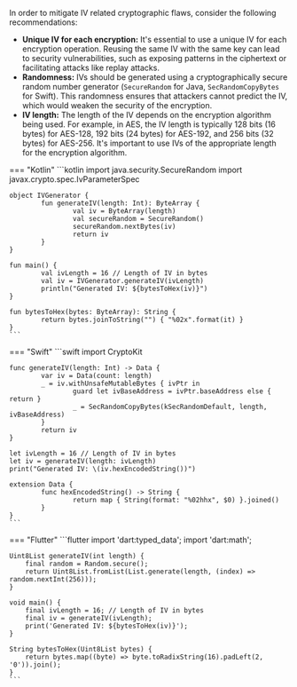 In order to mitigate IV related cryptographic flaws, consider the following recommendations:

- **Unique IV for each encryption:** It's essential to use a unique IV for each encryption operation. Reusing the same IV with the same key can lead to security vulnerabilities, such as exposing patterns in the ciphertext or facilitating attacks like replay attacks.
- **Randomness:** IVs should be generated using a cryptographically secure random number generator (`SecureRandom` for Java, `SecRandomCopyBytes` for Swift). This randomness ensures that attackers cannot predict the IV, which would weaken the security of the encryption.
- **IV length:** The length of the IV depends on the encryption algorithm being used. For example, in AES, the IV length is typically 128 bits (16 bytes) for AES-128, 192 bits (24 bytes) for AES-192, and 256 bits (32 bytes) for AES-256. It's important to use IVs of the appropriate length for the encryption algorithm.





=== "Kotlin"
	```kotlin
	import java.security.SecureRandom
	import javax.crypto.spec.IvParameterSpec
	
	object IVGenerator {
			fun generateIV(length: Int): ByteArray {
					val iv = ByteArray(length)
					val secureRandom = SecureRandom()
					secureRandom.nextBytes(iv)
					return iv
			}
	}
	
	fun main() {
			val ivLength = 16 // Length of IV in bytes
			val iv = IVGenerator.generateIV(ivLength)
			println("Generated IV: ${bytesToHex(iv)}")
	}
	
	fun bytesToHex(bytes: ByteArray): String {
			return bytes.joinToString("") { "%02x".format(it) }
	}
	```

=== "Swift"
	```swift
	import CryptoKit

	func generateIV(length: Int) -> Data {
			var iv = Data(count: length)
			_ = iv.withUnsafeMutableBytes { ivPtr in
					guard let ivBaseAddress = ivPtr.baseAddress else { return }
					_ = SecRandomCopyBytes(kSecRandomDefault, length, ivBaseAddress)
			}
			return iv
	}
	
	let ivLength = 16 // Length of IV in bytes
	let iv = generateIV(length: ivLength)
	print("Generated IV: \(iv.hexEncodedString())")
	
	extension Data {
			func hexEncodedString() -> String {
					return map { String(format: "%02hhx", $0) }.joined()
			}
	}
	```

=== "Flutter"
	```flutter
	import 'dart:typed_data';
	import 'dart:math';
	
	Uint8List generateIV(int length) {
		final random = Random.secure();
		return Uint8List.fromList(List.generate(length, (index) => random.nextInt(256)));
	}
	
	void main() {
		final ivLength = 16; // Length of IV in bytes
		final iv = generateIV(ivLength);
		print('Generated IV: ${bytesToHex(iv)}');
	}
	
	String bytesToHex(Uint8List bytes) {
		return bytes.map((byte) => byte.toRadixString(16).padLeft(2, '0')).join();
	}
	```
